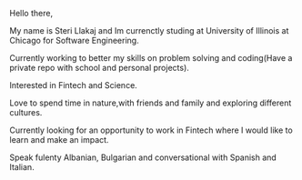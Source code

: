 Hello there,

My name is Steri Llakaj and Im currenctly studing at University of Illinois at Chicago for Software Engineering.

Currently working to better my skills on problem solving and coding(Have a private repo with school and personal projects).

Interested in Fintech and Science.

Love to spend time in nature,with friends and family and exploring different cultures.

Currently looking for an opportunity to work in Fintech where I would like to learn and make an impact.

Speak fulenty Albanian, Bulgarian and conversational with Spanish and Italian.
